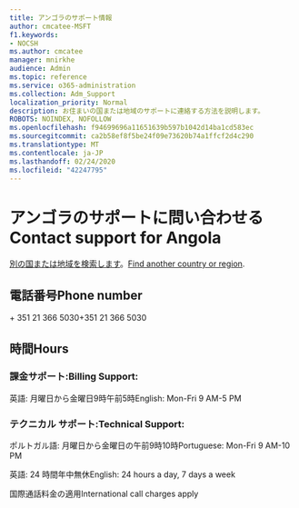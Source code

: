 ```yaml
---
title: アンゴラのサポート情報
author: cmcatee-MSFT
f1.keywords:
- NOCSH
ms.author: cmcatee
manager: mnirkhe
audience: Admin
ms.topic: reference
ms.service: o365-administration
ms.collection: Adm_Support
localization_priority: Normal
description: お住まいの国または地域のサポートに連絡する方法を説明します。
ROBOTS: NOINDEX, NOFOLLOW
ms.openlocfilehash: f94699696a11651639b597b1042d14ba1cd583ec
ms.sourcegitcommit: ca2b58ef8f5be24f09e73620b74a1ffcf2d4c290
ms.translationtype: MT
ms.contentlocale: ja-JP
ms.lasthandoff: 02/24/2020
ms.locfileid: "42247795"
---
```

# <a name="contact-support-for-angola"></a><span data-ttu-id="1706d-103">アンゴラのサポートに問い合わせる</span><span class="sxs-lookup"><span data-stu-id="1706d-103">Contact support for Angola</span></span>

<span data-ttu-id="1706d-104">[別の国または地域を検索します](../contact-support-for-business-products.md)。</span><span class="sxs-lookup"><span data-stu-id="1706d-104">[Find another country or region](../contact-support-for-business-products.md).</span></span>

## <a name="phone-number"></a><span data-ttu-id="1706d-105">電話番号</span><span class="sxs-lookup"><span data-stu-id="1706d-105">Phone number</span></span>
<span data-ttu-id="1706d-106">+ 351 21 366 5030</span><span class="sxs-lookup"><span data-stu-id="1706d-106">+351 21 366 5030</span></span>

## <a name="hours"></a><span data-ttu-id="1706d-107">時間</span><span class="sxs-lookup"><span data-stu-id="1706d-107">Hours</span></span>
### <a name="billing-support"></a><span data-ttu-id="1706d-108">課金サポート:</span><span class="sxs-lookup"><span data-stu-id="1706d-108">Billing Support:</span></span>

<span data-ttu-id="1706d-109">英語: 月曜日から金曜日9時午前5時</span><span class="sxs-lookup"><span data-stu-id="1706d-109">English: Mon-Fri 9 AM-5 PM</span></span>

### <a name="technical-support"></a><span data-ttu-id="1706d-110">テクニカル サポート:</span><span class="sxs-lookup"><span data-stu-id="1706d-110">Technical Support:</span></span>

<span data-ttu-id="1706d-111">ポルトガル語: 月曜日から金曜日の午前9時10時</span><span class="sxs-lookup"><span data-stu-id="1706d-111">Portuguese: Mon-Fri 9 AM-10 PM</span></span>

<span data-ttu-id="1706d-112">英語: 24 時間年中無休</span><span class="sxs-lookup"><span data-stu-id="1706d-112">English: 24 hours a day, 7 days a week</span></span>

<span data-ttu-id="1706d-113">国際通話料金の適用</span><span class="sxs-lookup"><span data-stu-id="1706d-113">International call charges apply</span></span>